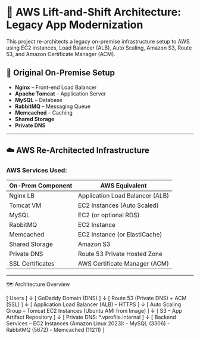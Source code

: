 # 🚀 AWS Lift-and-Shift Architecture: Legacy App Modernization

This project re-architects a legacy on-premise infrastructure setup to AWS using EC2 instances, Load Balancer (ALB), Auto Scaling, Amazon S3, Route 53, and Amazon Certificate Manager (ACM).

## 🧱 Original On-Premise Setup

- **Nginx** – Front-end Load Balancer
- **Apache Tomcat** – Application Server
- **MySQL** – Database
- **RabbitMQ** – Messaging Queue
- **Memcached** – Caching
- **Shared Storage**
- **Private DNS**

---

## ☁️ AWS Re-Architected Infrastructure

### AWS Services Used:

| On-Prem Component | AWS Equivalent                  |
| ----------------- | ------------------------------- |
| Nginx LB          | Application Load Balancer (ALB) |
| Tomcat VM         | EC2 Instances (Auto Scaled)     |
| MySQL             | EC2 (or optional RDS)           |
| RabbitMQ          | EC2 Instance                    |
| Memcached         | EC2 Instance (or ElastiCache)   |
| Shared Storage    | Amazon S3                       |
| Private DNS       | Route 53 Private Hosted Zone    |
| SSL Certificates  | AWS Certificate Manager (ACM)   |

---

🗺️ Architecture Overview

[ Users ] 
    ↓
[ GoDaddy Domain (DNS) ]
    ↓
[ Route 53 (Private DNS) + ACM (SSL) ]
    ↓
[ Application Load Balancer (ALB) – HTTPS ]
    ↓
[ Auto Scaling Group – Tomcat EC2 Instances (Ubuntu AMI from Image) ]
    ↓
[ S3 – App Artifact Repository ]
    ↓
[ Private DNS: *.vprofile.internal ]
    ↓
[ Backend Services – EC2 Instances (Amazon Linux 2023):
      - MySQL (3306)
      - RabbitMQ (5672)
      - Memcached (11211) ]

